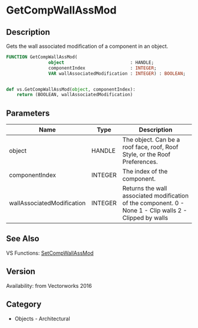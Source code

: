 # GetCompWallAssMod

## Description
Gets the wall associated modification of a component in an object.

```pascal
FUNCTION GetCompWallAssMod(
				object                         : HANDLE;
				componentIndex                 : INTEGER;
				VAR wallAssociatedModification : INTEGER) : BOOLEAN;
```

```python

def vs.GetCompWallAssMod(object, componentIndex):
    return (BOOLEAN, wallAssociatedModification)
```

## Parameters
|Name|Type|Description|
|---|---|---|
|object|HANDLE|The object. Can be a roof face, roof, Roof Style, or the Roof Preferences.|
|componentIndex|INTEGER|The index of the component.|
|wallAssociatedModification|INTEGER|Returns the wall associated modification of the component.  0 - None 1 - Clip walls 2 - Clipped by walls|

## See Also
VS Functions:
[SetCompWallAssMod](SetCompWallAssMod.md)

## Version
Availability: from Vectorworks 2016
## Category
* Objects - Architectural

